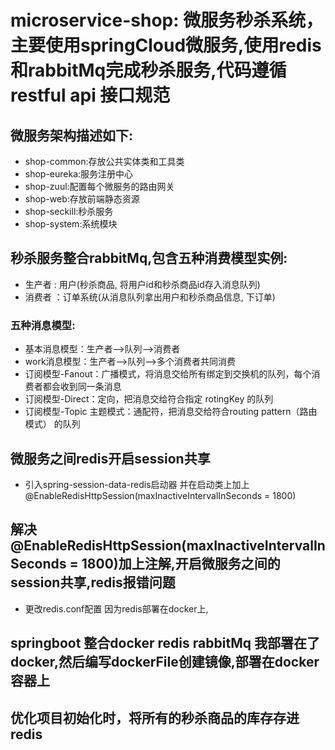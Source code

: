 # microservice-shop: 微服务秒杀系统，主要使用springCloud微服务,使用redis和rabbitMq完成秒杀服务,代码遵循restful api 接口规范
## 微服务架构描述如下:
* shop-common:存放公共实体类和工具类
* shop-eureka:服务注册中心
* shop-zuul:配置每个微服务的路由网关
* shop-web:存放前端静态资源
* shop-seckill:秒杀服务
* shop-system:系统模块
## 秒杀服务整合rabbitMq,包含五种消费模型实例:
* 生产者 : 用户(秒杀商品, 将用户id和秒杀商品id存入消息队列)
* 消费者 ：订单系统(从消息队列拿出用户和秒杀商品信息, 下订单)
### 五种消息模型:
* 基本消息模型：生产者–>队列–>消费者
* work消息模型：生产者–>队列–>多个消费者共同消费
* 订阅模型-Fanout：广播模式，将消息交给所有绑定到交换机的队列，每个消费者都会收到同一条消息
* 订阅模型-Direct：定向，把消息交给符合指定 rotingKey 的队列
* 订阅模型-Topic 主题模式：通配符，把消息交给符合routing pattern（路由模式） 的队列
## 微服务之间redis开启session共享
* 引入spring-session-data-redis启动器 并在启动类上加上@EnableRedisHttpSession(maxInactiveIntervalInSeconds = 1800)
## 解决@EnableRedisHttpSession(maxInactiveIntervalInSeconds = 1800)加上注解,开启微服务之间的session共享,redis报错问题
* 更改redis.conf配置 因为redis部署在docker上,
## springboot 整合docker redis rabbitMq 我部署在了docker,然后编写dockerFile创建镜像,部署在docker容器上

## 优化项目初始化时，将所有的秒杀商品的库存存进redis

